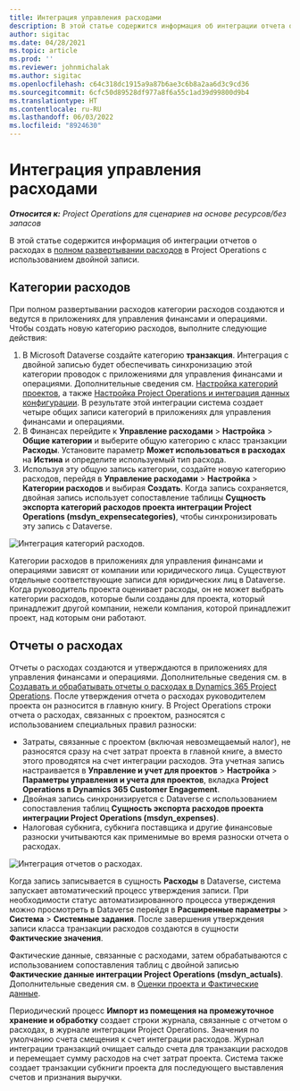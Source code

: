 ```yaml
---
title: Интеграция управления расходами
description: В этой статье содержится информация об интеграции отчета о расходах в Project Operations с использованием двойной записи.
author: sigitac
ms.date: 04/28/2021
ms.topic: article
ms.prod: ''
ms.reviewer: johnmichalak
ms.author: sigitac
ms.openlocfilehash: c64c318dc1915a9a87b6ae3c6b8a2aa6d3c9cd36
ms.sourcegitcommit: 6cfc50d89528df977a8f6a55c1ad39d99800d9b4
ms.translationtype: HT
ms.contentlocale: ru-RU
ms.lasthandoff: 06/03/2022
ms.locfileid: "8924630"
---
```

# <a name="expense-management-integration"></a>Интеграция управления расходами

_**Относится к:** Project Operations для сценариев на основе ресурсов/без запасов_

В этой статье содержится информация об интеграции отчетов о расходах в [полном развертывании расходов](../expense/expense-overview.md) в Project Operations с использованием двойной записи.

## <a name="expense-categories"></a>Категории расходов

При полном развертывании расходов категории расходов создаются и ведутся в приложениях для управления финансами и операциями. Чтобы создать новую категорию расходов, выполните следующие действия:

1. В Microsoft Dataverse создайте категорию **транзакция**. Интеграция с двойной записью будет обеспечивать синхронизацию этой категории проводок с приложениями для управления финансами и операциями. Дополнительные сведения см. [Настройка категорий проектов](/dynamics365/project-operations/project-accounting/configure-project-categories), а также [Настройка Project Operations и интеграция данных конфигурации](resource-dual-write-setup-integration.md). В результате этой интеграции система создает четыре общих записи категорий в приложениях для управления финансами и операциями.
2. В Финансах перейдите к **Управление расходами** > **Настройка** > **Общие категории** и выберите общую категорию с класс транзакции **Расходы**. Установите параметр **Может использоваться в расходах** на **Истина** и определите используемый тип расхода.
3. Используя эту общую запись категории, создайте новую категорию расходов, перейдя в **Управление расходами** > **Настройка** > **Категории расходов** и выбирая **Создать**. Когда запись сохраняется, двойная запись использует сопоставление таблицы **Сущность экспорта категорий расходов проекта интеграции Project Operations (msdyn\_expensecategories)**, чтобы синхронизировать эту запись с Dataverse.

  ![Интеграция категорий расходов.](./media/DW6ExpenseCategories.png)

Категории расходов в приложениях для управления финансами и операциями зависят от компании или юридического лица. Существуют отдельные соответствующие записи для юридических лиц в Dataverse. Когда руководитель проекта оценивает расходы, он не может выбрать категории расходов, которые были созданы для проекта, который принадлежит другой компании, нежели компания, которой принадлежит проект, над которым они работают. 

## <a name="expense-reports"></a>Отчеты о расходах

Отчеты о расходах создаются и утверждаются в приложениях для управления финансами и операциями. Дополнительные сведения см. в [Создавать и обрабатывать отчеты о расходах в Dynamics 365 Project Operations](/learn/modules/create-process-expense-reports/). После утверждения отчета о расходах руководителем проекта он разносится в главную книгу. В Project Operations строки отчета о расходах, связанных с проектом, разносятся с использованием специальных правил разноски:

  - Затраты, связанные с проектом (включая невозмещаемый налог), не разносятся сразу на счет затрат проекта в главной книге, а вместо этого проводятся на счет интеграции расходов. Эта учетная запись настраивается в **Управление и учет для проектов** > **Настройка** > **Параметры управления и учета для проектов**, вкладка **Project Operations в Dynamics 365 Customer Engagement**.
  - Двойная запись синхронизируется с Dataverse с использованием сопоставления таблиц **Сущность экспорта расходов проекта интеграции Project Operations (msdyn\_expenses)**.
  - Налоговая субкнига, субкнига поставщика и другие финансовые разноски учитываются как применимые во время разноски отчета о расходах.

  ![Интеграция отчетов о расходах.](./media/DW6ExpenseReports.png)

Когда запись записывается в сущность **Расходы** в Dataverse, система запускает автоматический процесс утверждения записи. При необходимости статус автоматизированного процесса утверждения можно просмотреть в Dataverse перейдя в **Расширенные параметры** > **Система** > **Системные задания**. После завершения утверждения записи класса транзакции расходов создаются в сущности **Фактические значения**.

Фактические данные, связанные с расходами, затем обрабатываются с использованием сопоставления таблиц с двойной записью **Фактические данные интеграции Project Operations (msdyn\_actuals)**. Дополнительные сведения см. в [Оценки проекта и Фактические данные](resource-dual-write-estimates-actuals.md).

Периодический процесс **Импорт из помещения на промежуточное хранение и обработку** создает строки журнала, связанные с отчетом о расходах, в журнале интеграции Project Operations. Значения по умолчанию счета смещения к счет интеграции расходов. Журнал интеграции транзакций очищает сальдо счета для транзакции расходов и перемещает сумму расходов на счет затрат проекта. Система также создает транзакции субкниги проекта для последующего выставления счетов и признания выручки.
